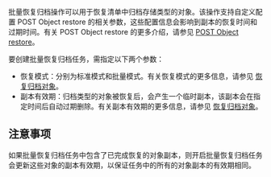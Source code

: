 批量恢复归档操作可以用于恢复清单中归档存储类型的对象。该操作支持自定义配置 POST Object restore 的相关参数，这些配置信息会影响到副本的恢复时间和过期时间。有关 POST Object restore 的更多介绍，请参见 [POST Object restore](https://intl.cloud.tencent.com/document/product/436/12633)。

要创建批量恢复归档任务，需指定以下两个参数：

- 恢复模式：分别为标准模式和批量模式。有关恢复模式的更多信息，请参见 [恢复归档对象](https://intl.cloud.tencent.com/document/product/436/30961)。
- 副本有效期：归档类型的对象被恢复后，会产生一个临时副本，该副本会在指定时间后自动过期删除。有关副本有效期的更多信息，请参见 [恢复归档对象](https://intl.cloud.tencent.com/document/product/436/30961)。

## 注意事项

如果批量恢复归档任务中包含了已完成恢复的对象副本，则开启批量恢复归档任务会更新这些对象的副本有效期，以保证任务中的所有的对象副本的有效期相同。


